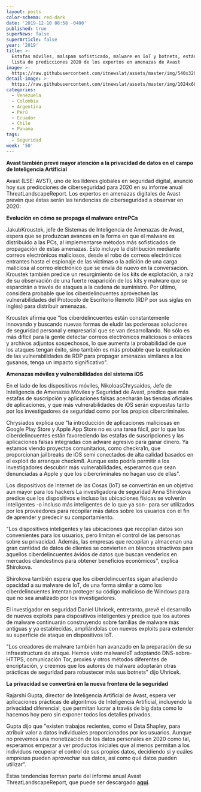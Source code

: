 ```yaml
---
layout: posts
color-schema: red-dark
date: '2019-12-10 08:58 -0400'
published: true
superNews: false
superArticle: false
year: '2019'
title: >-
  Estafas móviles, malspam sofisticado, malware en IoT y botnets, están en la
  lista de predicciones 2020 de los expertos en amenazas de Avast 
image: >-
  https://raw.githubusercontent.com/itnewslat/assets/master/img/540x320/Ataque-usuario-p.jpg
detail-image: >-
  https://raw.githubusercontent.com/itnewslat/assets/master/img/1024x680/Ataque-usuario-g.jpg
categories:
  - Venezuela
  - Colombia
  - Argentina
  - Perú
  - Ecuador
  - Chile
  - Panama
tags:
  - Seguridad
week: '50'
---
```

**Avast también prevé mayor atención a la privacidad de datos en el campo de Inteligencia Artificial**
 
Avast (LSE: AVST), uno de los líderes globales en seguridad digital, anunció hoy sus predicciones de ciberseguridad para 2020 en su informe anual ThreatLandscapeReport.
Los expertos en amenazas digitales de Avast prevén que éstas serán las tendencias de ciberseguridad a observar en 2020:

**Evolución en cómo se propaga el malware entrePCs**

JakubKroustek, jefe de Sistemas de Inteligencia de Amenazas de Avast, espera que se produzcan avances en la forma en que el malware es distribuido a las PCs, al implementarse métodos más sofisticados de propagación de estas amenazas. Esto incluye la distribución mediante correos electrónicos maliciosos, desde el robo de correos electrónicos entrantes hasta el espionaje de las víctimas o la adición de una carga maliciosa al correo electrónico que se envía de nuevo en la conversación. Kroustek también predice un resurgimiento de los kits de explotación, a raíz de su observación de una fuerte reaparición de los kits y malware que se esparcirán a través de ataques a la cadena de suministro. Por último, considera probable que los ciberdelincuentes aprovechen las vulnerabilidades del Protocolo de Escritorio Remoto (RDP por sus siglas en inglés) para distribuir amenazas.

Kroustek afirma que "los ciberdelincuentes están constantemente innovando y buscando nuevas formas de eludir las poderosas soluciones de seguridad personal y empresarial que se van desarrollando. No sólo es más difícil para la gente detectar correos electrónicos maliciosos o enlaces y archivos adjuntos sospechosos, lo que aumenta la probabilidad de que los ataques tengan éxito, sino también es más probable que la explotación de las vulnerabilidades de RDP para propagar amenazas similares a los gusanos, tenga un impacto significativo".

**Amenazas móviles y vulnerabilidades del sistema iOS**

En el lado de los dispositivos móviles, NikoloasChrysaidos, Jefe de Inteligencia de Amenazas Móviles y Seguridad de Avast, predice que más estafas de suscripción y aplicaciones falsas acecharán las tiendas oficiales de aplicaciones, y que más vulnerabilidades de iOS serán expuestas tanto por los investigadores de seguridad como por los propios cibercriminales. 

Chrysiados explica que "la introducción de aplicaciones maliciosas en Google Play Store y Apple App Store no es una tarea fácil, por lo que los ciberdelincuentes están favoreciendo las estafas de suscripciones y las aplicaciones falsas integradas con adware agresivo para ganar dinero. Ya estamos viendo proyectos comunitarios, como checkra1n, que proporcionan jailbreaks de iOS semi conectados de alta calidad basados en el exploit de arranque checkm8. Aunque esto podría permitir a los investigadores descubrir más vulnerabilidades, esperamos que sean denunciadas a Apple y que los cibercriminales no hagan uso de ellas".

Los dispositivos de Internet de las Cosas (IoT) se convertirán en un objetivo aun mayor para los hackers
La investigadora de seguridad Anna Shirokova predice que los dispositivos e incluso las ubicaciones físicas se volverán inteligentes -o incluso más inteligentes de lo que ya son- para ser utilizados por los proveedores para recopilar más datos sobre los usuarios con el fin de aprender y predecir su comportamiento.

"Los dispositivos inteligentes y las ubicaciones que recopilan datos son convenientes para los usuarios, pero limitan el control de las personas sobre su privacidad. Además, las empresas que recopilan y almacenan una gran cantidad de datos de clientes se convierten en blancos atractivos para aquellos ciberdelincuentes ávidos de datos que buscan venderlos en mercados clandestinos para obtener beneficios económicos", explica Shirokova.

Shirokova también espera que los ciberdelincuentes sigan añadiendo opacidad a su malware de IoT, de una forma similar a cómo los ciberdelincuentes intentan proteger su código malicioso de Windows para que no sea analizado por los investigadores.

El investigador en seguridad Daniel Uhricek, entretanto, prevé el desarrollo de nuevos exploits para dispositivos inteligentes y predice que los autores de malware continuarán construyendo sobre familias de malware más antiguas y ya establecidas, ampliándolas con nuevos exploits para extender su superficie de ataque en dispositivos IoT. 

"Los creadores de malware también han avanzado en la preparación de su infraestructura de ataque. Hemos visto malwareIoT adoptando DNS-sobre-HTTPS, comunicación Tor, proxies y otros métodos diferentes de encriptación, y creemos que los autores de malware adoptarán otras prácticas de seguridad para robustecer más sus botnets" dijo Uhricek.

**La privacidad se convertirá en la nueva frontera de la seguridad**

Rajarshi Gupta, director de Inteligencia Artificial de Avast, espera ver aplicaciones prácticas de algoritmos de Inteligencia Artificial, incluyendo la privacidad diferencial, que permitan lucrar a través de big data como lo hacemos hoy pero sin exponer todos los detalles privados.

Gupta dijo que "existen trabajos recientes, como el Data Shapley, para atribuir valor a datos individuales proporcionados por los usuarios. Aunque no prevemos una monetización de los datos personales en 2020 como tal, esperamos empezar a ver productos iniciales que al menos permitan a los individuos recuperar el control de sus propios datos, decidiendo si y cuáles empresas pueden aprovechar sus datos, así como qué datos pueden utilizar". 

Estas tendencias forman parte del informe anual Avast ThreatLandscapeReport, que puede ser descargado **[aquí](https://cdn2.hubspot.net/hubfs/486579/web-documents/2020_cybersecurity_predictions.pdf)**.